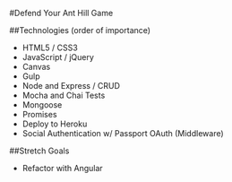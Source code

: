 #Defend Your Ant Hill Game

##Technologies (order of importance)
- HTML5 / CSS3
- JavaScript / jQuery
- Canvas
- Gulp
- Node and Express / CRUD
- Mocha and Chai Tests
- Mongoose
- Promises
- Deploy to Heroku
- Social Authentication w/ Passport OAuth (Middleware)

##Stretch Goals
- Refactor with Angular
